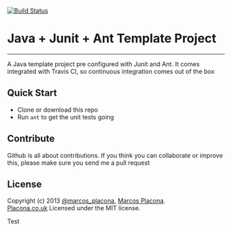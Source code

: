 [![Build Status](https://travis-ci.org/mplacona/java-junit-template-project.png?branch=master)](https://travis-ci.org/mplacona/java-junit-template-project)

# Java + Junit + Ant Template Project
----------
A Java template project pre configured with Junit and Ant.
It comes integrated with Travis CI, so continuous integration comes out of the box

## Quick Start
- Clone or download this repo
- Run `ant` to get the unit tests going

## Contribute
Github is all about contributions. If you think you can collaborate or improve this, please make sure you send me a pull request

## License
Copyright (c) 2013 [@marcos_placona](https://twitter.com/marcos_placona), [Marcos Placona](https://plus.google.com/111557456465418142877).  
[Placona.co.uk](http://www.placona.co.uk)
Licensed under the MIT license.
 
Test
